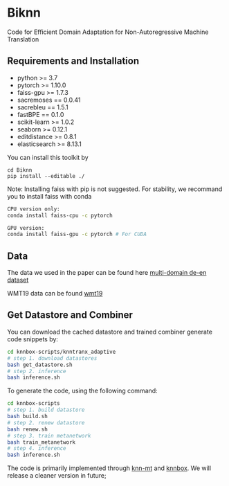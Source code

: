 # Biknn
Code for Efficient Domain Adaptation for Non-Autoregressive Machine Translation

## Requirements and Installation
* python >= 3.7
* pytorch >= 1.10.0
* faiss-gpu >= 1.7.3
* sacremoses == 0.0.41
* sacrebleu == 1.5.1
* fastBPE == 0.1.0
* scikit-learn >= 1.0.2
* seaborn >= 0.12.1
* editdistance >= 0.8.1
* elasticsearch >= 8.13.1


You can install this toolkit by
```shell
cd Biknn
pip install --editable ./
```

Note: Installing faiss with pip is not suggested. For stability, we recommand you to install faiss with conda

```bash
CPU version only:
conda install faiss-cpu -c pytorch

GPU version:
conda install faiss-gpu -c pytorch # For CUDA
```

## Data
The data we used in the paper can be found here [multi-domain de-en dataset](https://github.com/roeeaharoni/unsupervised-domain-clusters)

WMT19 data can be found [wmt19](https://github.com/facebookresearch/fairseq/blob/main/examples/wmt19/README.md)


## Get Datastore and Combiner
You can download the cached datastore and trained combiner generate code snippets by:
```bash
cd knnbox-scripts/knntranx_adaptive
# step 1. download datastores
bash get_datastore.sh
# step 2. inference
bash inference.sh
```

To generate the code, using the following command:
```bash
cd knnbox-scripts
# step 1. build datastore
bash build.sh
# step 2. renew datastore
bash renew.sh
# step 3. train metanetwork
bash train_metanetwork
# step 4. inference 
bash inference.sh
```


The code is primarily implemented through [knn-mt](https://github.com/urvashik/knnmt) and [knnbox](https://github.com/NJUNLP/knn-box).
We will release a cleaner version in future;
